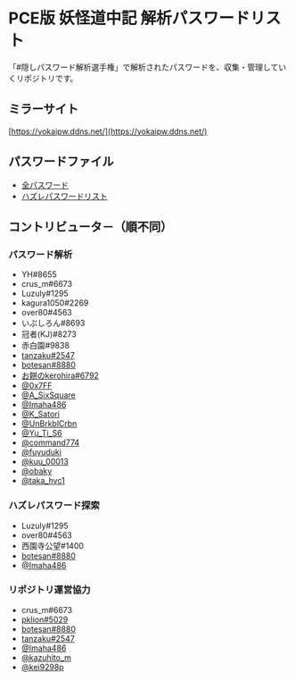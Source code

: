 # PCE版 妖怪道中記 解析パスワードリスト
「#隠しパスワード解析選手権」で解析されたパスワードを、収集・管理していくリポジトリです。

## ミラーサイト
[https://yokaipw.ddns.net/](https://yokaipw.ddns.net/)

## パスワードファイル
- [全パスワード](https://github.com/kmikage/yokai-password/tree/main/passwords)
- [ハズレパスワードリスト](https://github.com/kmikage/yokai-password/tree/main/rejected_passwords)


## コントリビュータ－（順不同）

### パスワード解析
- YH#8655
- crus_m#6673
- Luzuly#1295
- kagura1050#2269
- over80#4563
- いぷしろん#8693
- 冠者(KJ)#8273
- 赤白園#9838
- [tanzaku#2547](https://twitter.com/tanzaku_sub)
- [botesan#8880](https://youkaiosugi.com/infomation)
- [お餅のkerohira#6792](https://twitter.com/Riku_2004) 
- [@0x7FF](https://twitter.com/0x7FF)
- [@A_SixSquare](https://twitter.com/A_SixSquare)
- [@Imaha486](https://twitter.com/Imaha486)
- [@K_Satori](https://twitter.com/K_Satori)
- [@UnBrkblCrbn](https://twitter.com/UnBrkblCrbn)
- [@Yu_Ti_S6](https://twitter.com/Yu_Ti_S6)
- [@command774](https://twitter.com/command774)
- [@fuyuduki](https://twitter.com/fuyuduki)
- [@kuu_00013](https://twitter.com/kuu_00013)
- [@obaky](https://twitter.com/obaky)
- [@taka_hvc1](https://twitter.com/taka_hvc1)

### ハズレパスワード探索
- Luzuly#1295
- over80#4563
- 西園寺公望#1400
- [botesan#8880](https://twitter.com/botesan)
- [@Imaha486](https://twitter.com/Imaha486)

### リポジトリ運営協力
- crus_m#6673
- [pklion#5029](https://github.com/pklion)
- [botesan#8880](https://twitter.com/botesan)
- [tanzaku#2547](https://twitter.com/tanzaku_sub)
- [@Imaha486](https://twitter.com/Imaha486)
- [@kazuhito_m](https://twitter.com/kazuhito_m)
- [@kei9298p](https://twitter.com/kei9298p)